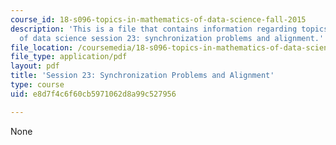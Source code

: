 ```yaml
---
course_id: 18-s096-topics-in-mathematics-of-data-science-fall-2015
description: 'This is a file that contains information regarding topics in mathematics
  of data science session 23: synchronization problems and alignment.'
file_location: /coursemedia/18-s096-topics-in-mathematics-of-data-science-fall-2015/e8d7f4c6f60cb5971062d8a99c527956_MIT18_S096F15_Ses23.pdf
file_type: application/pdf
layout: pdf
title: 'Session 23: Synchronization Problems and Alignment'
type: course
uid: e8d7f4c6f60cb5971062d8a99c527956

---
```

None